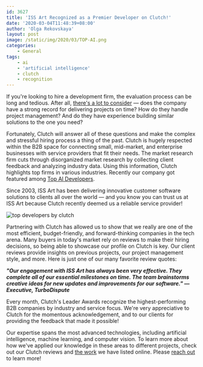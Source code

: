 ```yaml
---
id: 3627
title: 'ISS Art Recognized as a Premier Developer on Clutch!'
date: '2020-03-04T11:48:39+08:00'
author: 'Olga Rekovskaya'
layout: post
image: /static/img/2020/03/TOP-AI.png
categories:
    - General
tags:
    - ai
    - 'artificial intelligence'
    - clutch
    - recognition
---
```


If you're looking to hire a development firm, the evaluation process can be long and tedious. After all, [there's a lot to consider](https://www.forbes.com/sites/forbestechcouncil/2017/02/13/seven-tips-on-what-to-look-for-when-hiring-developers/#5862d0e5575d) — does the company have a strong record for delivering projects on time? How do they handle project management? And do they have experience building similar solutions to the one you need?

Fortunately, Clutch will answer all of these questions and make the complex and stressful hiring process a thing of the past. Clutch is hugely respected within the B2B space for connecting small, mid-market, and enterprise businesses with service providers that fit their needs. The market research firm cuts through disorganized market research by collecting client feedback and analyzing industry data. Using this information, Clutch highlights top firms in various industries. Recently our company got featured among [Top AI Developers](https://clutch.co/developers/artificial-intelligence/leaders-matrix).

Since 2003, ISS Art has been delivering innovative customer software solutions to clients all over the world — and you know you can trust us at ISS Art because Clutch recently deemed us a reliable service provider!

![top developers by clutch](https://issart.com/blog/wp-content/uploads/2020/03/Top-Developers_Clutch_2020.png)

Partnering with Clutch has allowed us to show that we really are one of the most efficient, budget-friendly, and forward-thinking companies in the tech arena. Many buyers in today's market rely on reviews to make their hiring decisions, so being able to showcase our profile on Clutch is key. Our client reviews provide insights on previous projects, our project management style, and more. Here is just one of our many favorite review quotes:

***"Our engagement with ISS Art has always been very effective. They complete all of our essential milestones on time. The team brainstorms creative ideas for new updates and improvements for our software." — Executive, TurboDispute***

Every month, Clutch's Leader Awards recognize the highest-performing B2B companies by industry and service focus. We're very appreciative to Clutch for the momentous acknowledgement, and to our clients for providing the feedback that made it possible!

Our expertise spans the most advanced technologies, including artificial intelligence, machine learning, and computer vision. To learn more about how we've applied our knowledge in these areas to different projects, check out our Clutch reviews and [the work](https://issart.com/portfolio/) we have listed online. Please [reach out](https://issart.com/contacts/) to learn more!